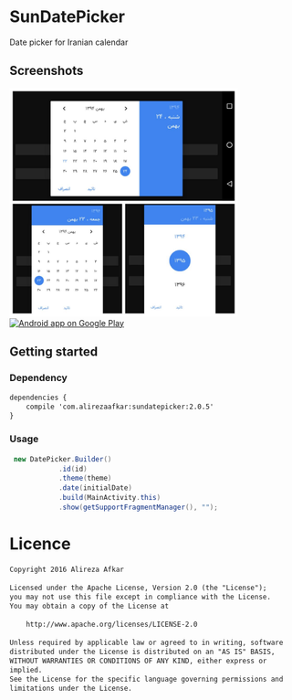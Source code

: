 # SunDatePicker
Date picker for Iranian calendar 

## Screenshots

<img src="/Preview.jpg" width="400" height="400"/>

<a href="https://play.google.com/store/apps/details?id=com.afkar.sundatepicker">
  <img alt="Android app on Google Play" src="https://play.google.com/intl/en_us/badges/images/badge_new.png" />
</a>

## Getting started

### Dependency

```
dependencies {
    compile 'com.alirezaafkar:sundatepicker:2.0.5'
}
```

### Usage

```java
 new DatePicker.Builder()
            .id(id)
            .theme(theme)
            .date(initialDate)
            .build(MainActivity.this)
            .show(getSupportFragmentManager(), "");
```

# Licence

    Copyright 2016 Alireza Afkar
    
    Licensed under the Apache License, Version 2.0 (the "License");
    you may not use this file except in compliance with the License.
    You may obtain a copy of the License at
    
        http://www.apache.org/licenses/LICENSE-2.0
    
    Unless required by applicable law or agreed to in writing, software
    distributed under the License is distributed on an "AS IS" BASIS,
    WITHOUT WARRANTIES OR CONDITIONS OF ANY KIND, either express or implied.
    See the License for the specific language governing permissions and
    limitations under the License.

